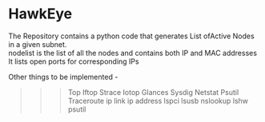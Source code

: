 # HawkEye  
The Repository contains a python code that generates List ofActive Nodes in a given subnet.  
nodelist is the list of all the nodes and contains both IP and MAC addresses  
It lists open ports for corresponding IPs 

Other things to be implemented - 

>>>Top
>>>Iftop
>>>Strace
>>>Iotop
>>>Glances 
>>> Sysdig
>>> Netstat
>>>Psutil
>>>Traceroute
>>>ip link
>>> ip address
>>> lspci
>>> lsusb
>>> nslookup
>>> lshw
>>>psutil
